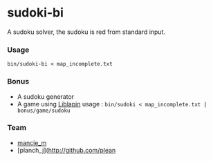# sudoki-bi

A sudoku solver, the sudoku is red from standard input.

### Usage

`bin/sudoki-bi < map_incomplete.txt`

### Bonus

 * A sudoku generator
 * A game using [Liblapin](https://github.com/Damdoshi/LibLapin) usage : `bin/sudoki < map_incomplete.txt | bonus/game/sudoku`


### Team

 * [mancie_m](https://github.com/MeixDev)
 * [planch_j](http://github.com/plean